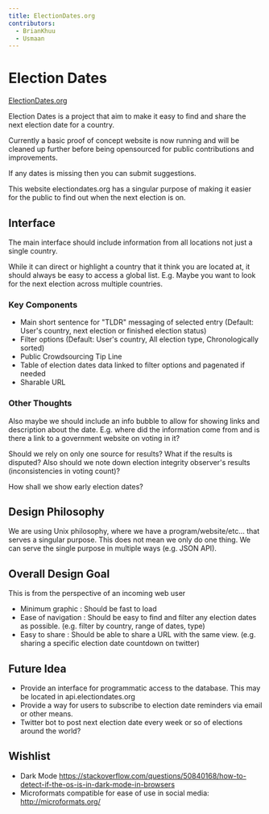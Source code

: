 ```yaml
---
title: ElectionDates.org
contributors:
  - BrianKhuu
  - Usmaan
---
```


# Election Dates

[ElectionDates.org](https://www.electiondates.org/)

Election Dates is a project that aim to make it easy to find and share the next election date for a country.

Currently a basic proof of concept website is now running and will be cleaned up further before being opensourced for public contributions and improvements.

If any dates is missing then you can submit suggestions.

This website electiondates.org has a singular purpose of making it
easier for the public to find out when the next election is on.

## Interface

The main interface should include information from all locations not
just a single country.

While it can direct or highlight a country that it think you are located
at, it should always be easy to access a global list. E.g. Maybe you
want to look for the next election across multiple countries.

### Key Components

- Main short sentence for "TLDR" messaging of selected entry (Default:
  User's country, next election or finished election status)
- Filter options (Default: User's country, All election type,
  Chronologically sorted)
- Public Crowdsourcing Tip Line
- Table of election dates data linked to filter options and pagenated if
  needed
- Sharable URL

### Other Thoughts

Also maybe we should include an info bubble to allow for showing links
and description about the date. E.g. where did the information come from
and is there a link to a government website on voting in it?

Should we rely on only one source for results? What if the results is
disputed? Also should we note down election integrity observer's results
(inconsistencies in voting count)?

How shall we show early election dates?

## Design Philosophy

We are using Unix philosophy, where we have a program/website/etc...
that serves a singular purpose. This does not mean we only do one thing.
We can serve the single purpose in multiple ways (e.g. JSON API).

## Overall Design Goal

This is from the perspective of an incoming web user

- Minimum graphic : Should be fast to load
- Ease of navigation : Should be easy to find and filter any election
  dates as possible. (e.g. filter by country, range of dates, type)
- Easy to share : Should be able to share a URL with the same view.
  (e.g. sharing a specific election date countdown on twitter)

## Future Idea

- Provide an interface for programmatic access to the database. This may
  be located in api.electiondates.org
- Provide a way for users to subscribe to election date reminders via
  email or other means.
- Twitter bot to post next election date every week or so of elections
  around the world?

## Wishlist

- Dark Mode
  <https://stackoverflow.com/questions/50840168/how-to-detect-if-the-os-is-in-dark-mode-in-browsers>
- Microformats compatible for ease of use in social media:
  <http://microformats.org/>
